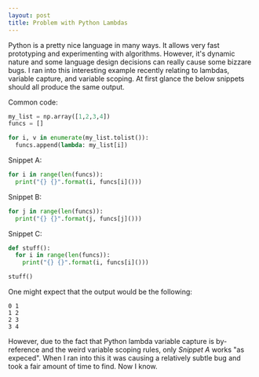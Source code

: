 ```yaml
---
layout: post
title: Problem with Python Lambdas
---
```


Python is a pretty nice language in many ways. It allows very fast prototyping and experimenting with algorithms. However, it's dynamic nature
and some language design decisions can really cause some bizzare bugs. I ran into this interesting example recently relating to lambdas, variable
capture, and variable scoping. At first glance the below snippets should all produce the same output.

Common code:

```python
my_list = np.array([1,2,3,4])
funcs = []

for i, v in enumerate(my_list.tolist()):
  funcs.append(lambda: my_list[i])
```

Snippet A:

```python
for i in range(len(funcs)):
  print("{} {}".format(i, funcs[i]()))
```

Snippet B:

```python
for j in range(len(funcs)):
  print("{} {}".format(j, funcs[j]()))
```

Snippet C:

```python
def stuff():
  for i in range(len(funcs)):
    print("{} {}".format(i, funcs[i]()))

stuff()
```

One might expect that the output would be the following:
```
0 1
1 2
2 3
3 4
```

However, due to the fact that Python lambda variable capture is by-reference and the weird variable scoping rules, only *Snippet A* works "as expeced".
When I ran into this it was causing a relatively subtle bug and took a fair amount of time to find. Now I know.

